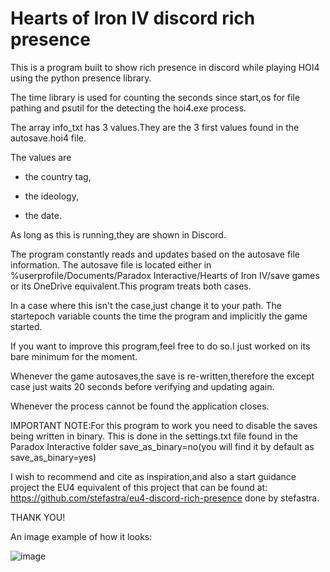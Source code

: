 # 	Hearts of Iron IV discord rich presence
This is a program built to show rich presence in discord while playing HOI4 using the python presence library.

The time library is used for counting the seconds since start,os for file pathing and psutil for the detecting
the hoi4.exe process.

The array info_txt has 3 values.They are the 3 first values found in the autosave.hoi4 file.

The values are

* the country tag,

* the ideology,

* the date.

As long as this is running,they are shown in Discord.

The program constantly reads and updates based on the autosave file information.
The autosave file is located either in %userprofile/Documents/Paradox Interactive/Hearts of Iron IV/save games
or its OneDrive equivalent.This program treats both cases.

In a case where this isn't the case,just change it to your path.
The startepoch variable counts the time the program and implicitly the game started.

If you want to improve this program,feel free to do so.I just worked on its bare minimum for the moment.

Whenever the game autosaves,the save is re-written,therefore the except case just waits 20 seconds before
verifying and updating again.

Whenever the process cannot be found the application closes.

IMPORTANT NOTE:For this program to work you need to disable the saves being written in binary.
               This is done in the settings.txt file found in the Paradox Interactive folder
             save_as_binary=no(you will find it by default as save_as_binary=yes)

I wish to recommend and cite as inspiration,and also a start guidance project 
the EU4 equivalent of this project that can be found at:
https://github.com/stefastra/eu4-discord-rich-presence done by stefastra.

THANK YOU!

An image example of how it looks:

![image](https://user-images.githubusercontent.com/88626764/163652812-bccfc672-550a-462c-835a-47463b3db3a0.png)

